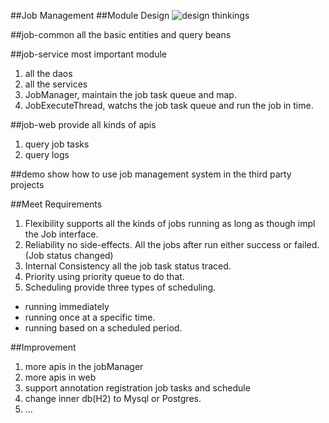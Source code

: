 ##Job Management
##Module Design
![design thinkings](docs/desgin.jpeg)


##job-common
all the basic entities and query beans

##job-service
most important module
1. all the daos
2. all the services
3. JobManager, maintain the job task queue and map.
4. JobExecuteThread, watchs the job task queue and run the job in time.


##job-web
provide all kinds of apis
1. query job tasks
2. query logs


##demo
show how to use job management system in the third party projects



##Meet Requirements
1. Flexibility
supports all the kinds of jobs running as long as though impl the Job interface.
2. Reliability
no side-effects. All the jobs after run either success or failed. (Job status changed)
3. Internal Consistency
all the job task status traced.
4. Priority
using priority queue to do that.
5. Scheduling
provide three types of scheduling. 
 * running immediately
 * running once at a specific time.
 * running based on a scheduled period. 
 
 ##Improvement
 1. more apis in the jobManager
 2. more apis in web
 3. support annotation registration job tasks and schedule
 4. change inner db(H2) to Mysql or Postgres.
 5. ...
